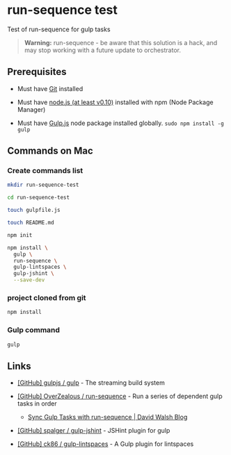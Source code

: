 # run-sequence test

Test of run-sequence for gulp tasks

> **Warning:** run-sequence - be aware that this solution is a hack, and may stop working with a future update to orchestrator.


## Prerequisites

* Must have [Git](http://git-scm.com/) installed

* Must have [node.js (at least v0.10)](http://nodejs.org/) installed with npm (Node Package Manager)

* Must have [Gulp.js](http://gulpjs.com/) node package installed globally.  `sudo npm install -g gulp`


## Commands on Mac

### Create commands list

```bash
mkdir run-sequence-test

cd run-sequence-test

touch gulpfile.js

touch README.md

npm init

npm install \
  gulp \
  run-sequence \
  gulp-lintspaces \
  gulp-jshint \
  --save-dev
```


### project cloned from git

```bash
npm install
```


### Gulp command

```bash
gulp
```


## Links

* [[GitHub] gulpjs / gulp](https://github.com/gulpjs/gulp) - The streaming build system

* [[GitHub] OverZealous / run-sequence](https://github.com/OverZealous/run-sequence) - Run a series of dependent gulp tasks in order

  * [Sync Gulp Tasks with run-sequence | David Walsh Blog](http://davidwalsh.name/gulp-run-sequence)

* [[GitHub] spalger / gulp-jshint](https://github.com/spalger/gulp-jshint) - JSHint plugin for gulp

* [[GitHub] ck86 / gulp-lintspaces](https://github.com/ck86/gulp-lintspaces) - A Gulp plugin for lintspaces
